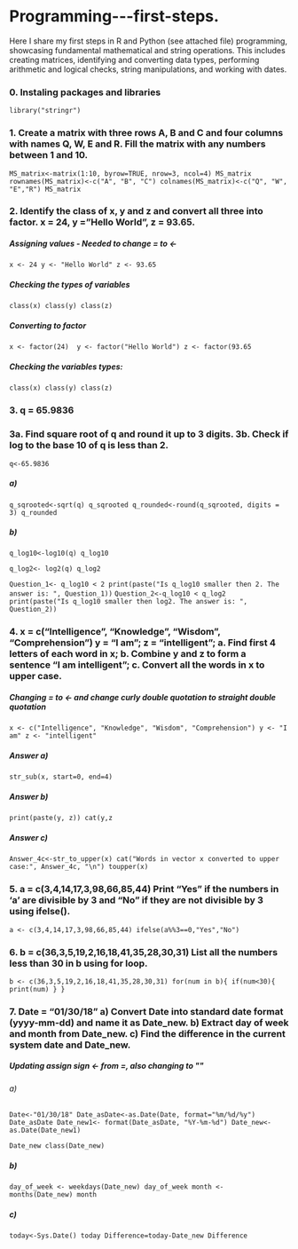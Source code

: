 # Programming---first-steps.
Here I share my first steps in R and Python (see attached file) programming, showcasing fundamental mathematical and string operations. This includes creating matrices, identifying and converting data types, performing arithmetic and logical checks, string manipulations, and working with dates.

###  0. Instaling packages and libraries
`library("stringr")`

### 1. Create a matrix with three rows A, B and C and four columns with names Q, W, E and R. Fill the matrix with any numbers between 1 and 10. 
`MS_matrix<-matrix(1:10, byrow=TRUE, nrow=3, ncol=4)
MS_matrix
rownames(MS_matrix)<-c("A", "B", "C")
colnames(MS_matrix)<-c("Q", "W", "E","R")
MS_matrix`

### 2. Identify the class of x, y and z and convert all three into factor.  x = 24, y =”Hello World”, z = 93.65.
 
##### Assigning values - Needed to change = to <- 
`x <- 24
y <- "Hello World"
z <- 93.65`

##### Checking the types of variables
`class(x)
class(y)
class(z)`

##### Converting to factor
`x <- factor(24) 
y <- factor("Hello World")
z <- factor(93.65`

##### Checking the variables types:
`class(x)
class(y)
class(z)`

### 3. q = 65.9836 
### 3a. Find square root of q and round it up to 3 digits.    3b. Check if log to the base 10 of q is less than 2.

`q<-65.9836`

##### a)
`q_sqrooted<-sqrt(q)
q_sqrooted
q_rounded<-round(q_sqrooted, digits = 3)
q_rounded`

##### b) 
`q_log10<-log10(q)
q_log10`

`q_log2<- log2(q)
q_log2`

`Question_1<- q_log10 < 2
print(paste("Is q_log10 smaller then 2. The answer is: ", Question_1))` 
`Question_2<-q_log10 < q_log2
print(paste("Is q_log10 smaller then log2. The answer is: ", Question_2))`

### 4. x = c(“Intelligence”, “Knowledge”, “Wisdom”, “Comprehension”)    y = “I am”;   z = “intelligent”;    a. Find first 4 letters of each word in x;    b. Combine y and z to form a sentence “I am intelligent”;    c. Convert all the words in x to upper case.

##### Changing = to <- and change curly double quotation to straight double quotation

`x <- c("Intelligence", "Knowledge", "Wisdom", "Comprehension")
y <- "I am"
z <- "intelligent"`

##### Answer a)

`str_sub(x, start=0, end=4)`

##### Answer b)
`print(paste(y, z))
cat(y,z`

##### Answer c)

`Answer_4c<-str_to_upper(x)
cat("Words in vector x converted to upper case:", Answer_4c, "\n")
toupper(x)`

### 5. a = c(3,4,14,17,3,98,66,85,44)  Print “Yes” if the numbers in ‘a’ are divisible by 3 and “No” if they are not divisible by 3 using ifelse().

`a <- c(3,4,14,17,3,98,66,85,44)
ifelse(a%%3==0,"Yes","No")`

### 6. b = c(36,3,5,19,2,16,18,41,35,28,30,31)   List all the numbers less than 30 in b using for loop.

`b <- c(36,3,5,19,2,16,18,41,35,28,30,31)
for(num in b){
  if(num<30){
    print(num)
  }
}`

### 7. Date = “01/30/18”  a) Convert Date into standard date format (yyyy-mm-dd) and name it as Date_new. b) Extract day of week and month from Date_new.   c) Find the difference in the current system date and Date_new.

##### Updating assign sign <- from =, also changing to "" 

###### a)
`Date<-"01/30/18"
Date_asDate<-as.Date(Date, format="%m/%d/%y")
Date_asDate
Date_new1<- format(Date_asDate, "%Y-%m-%d")
Date_new<-as.Date(Date_new1)`

`Date_new
class(Date_new)`

##### b)

`day_of_week <- weekdays(Date_new)
day_of_week
month <- months(Date_new)
month`

##### c)

`today<-Sys.Date()
today
Difference=today-Date_new
Difference`

